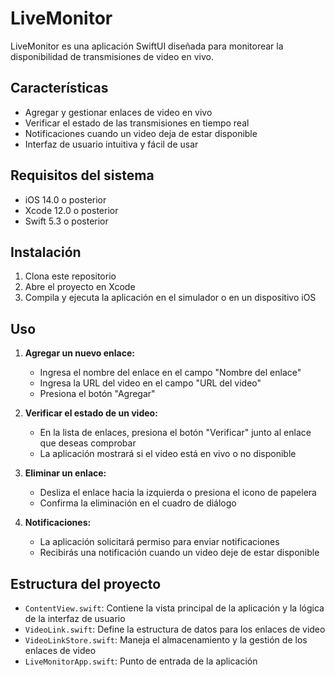 # LiveMonitor

LiveMonitor es una aplicación SwiftUI diseñada para monitorear la disponibilidad de transmisiones de video en vivo.

## Características

- Agregar y gestionar enlaces de video en vivo
- Verificar el estado de las transmisiones en tiempo real
- Notificaciones cuando un video deja de estar disponible
- Interfaz de usuario intuitiva y fácil de usar

## Requisitos del sistema

- iOS 14.0 o posterior
- Xcode 12.0 o posterior
- Swift 5.3 o posterior

## Instalación

1. Clona este repositorio
2. Abre el proyecto en Xcode
3. Compila y ejecuta la aplicación en el simulador o en un dispositivo iOS

## Uso

1. **Agregar un nuevo enlace:**
   - Ingresa el nombre del enlace en el campo "Nombre del enlace"
   - Ingresa la URL del video en el campo "URL del video"
   - Presiona el botón "Agregar"

2. **Verificar el estado de un video:**
   - En la lista de enlaces, presiona el botón "Verificar" junto al enlace que deseas comprobar
   - La aplicación mostrará si el video está en vivo o no disponible

3. **Eliminar un enlace:**
   - Desliza el enlace hacia la izquierda o presiona el icono de papelera
   - Confirma la eliminación en el cuadro de diálogo

4. **Notificaciones:**
   - La aplicación solicitará permiso para enviar notificaciones
   - Recibirás una notificación cuando un video deje de estar disponible

## Estructura del proyecto

- `ContentView.swift`: Contiene la vista principal de la aplicación y la lógica de la interfaz de usuario
- `VideoLink.swift`: Define la estructura de datos para los enlaces de video
- `VideoLinkStore.swift`: Maneja el almacenamiento y la gestión de los enlaces de video
- `LiveMonitorApp.swift`: Punto de entrada de la aplicación
